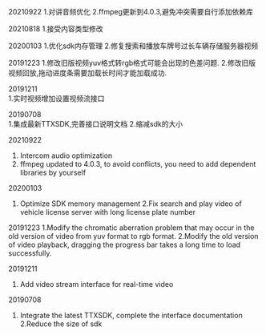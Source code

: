 20210922
1.对讲音频优化
2.ffmpeg更新到4.0.3,避免冲突需要自行添加依赖库

20210818
1.接受内容类型修改

20200103
1.优化sdk内存管理
2.修复搜索和播放车牌号过长车辆存储服务器视频

20191223
1.修改旧版视频yuv格式转rgb格式可能会出现的色差问题.
2.修改旧版视频回放,拖动进度条需要加载长时间才能加载成功.

20191211  
1.实时视频增加设置视频流接口

20190708  
1.集成最新TTXSDK,完善接口说明文档
2.缩减sdk的大小

20210922
1. Intercom audio optimization
2. ffmpeg updated to 4.0.3, to avoid conflicts, you need to add dependent libraries by yourself

20200103
1. Optimize SDK memory management
2.Fix search and play video of vehicle license server with long license plate number

20191223
1.Modify the chromatic aberration problem that may occur in the old version of video from yuv format to rgb format.
2.Modify the old version of video playback, dragging the progress bar takes a long time to load successfully.

20191211  
1. Add video stream interface for real-time video

20190708
1. Integrate the latest TTXSDK, complete the interface documentation
2.Reduce the size of sdk




